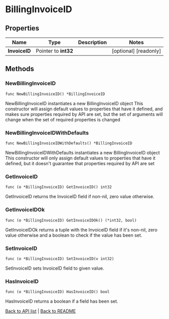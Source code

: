 # BillingInvoiceID

## Properties

Name | Type | Description | Notes
------------ | ------------- | ------------- | -------------
**InvoiceID** | Pointer to **int32** |  | [optional] [readonly] 

## Methods

### NewBillingInvoiceID

`func NewBillingInvoiceID() *BillingInvoiceID`

NewBillingInvoiceID instantiates a new BillingInvoiceID object
This constructor will assign default values to properties that have it defined,
and makes sure properties required by API are set, but the set of arguments
will change when the set of required properties is changed

### NewBillingInvoiceIDWithDefaults

`func NewBillingInvoiceIDWithDefaults() *BillingInvoiceID`

NewBillingInvoiceIDWithDefaults instantiates a new BillingInvoiceID object
This constructor will only assign default values to properties that have it defined,
but it doesn't guarantee that properties required by API are set

### GetInvoiceID

`func (o *BillingInvoiceID) GetInvoiceID() int32`

GetInvoiceID returns the InvoiceID field if non-nil, zero value otherwise.

### GetInvoiceIDOk

`func (o *BillingInvoiceID) GetInvoiceIDOk() (*int32, bool)`

GetInvoiceIDOk returns a tuple with the InvoiceID field if it's non-nil, zero value otherwise
and a boolean to check if the value has been set.

### SetInvoiceID

`func (o *BillingInvoiceID) SetInvoiceID(v int32)`

SetInvoiceID sets InvoiceID field to given value.

### HasInvoiceID

`func (o *BillingInvoiceID) HasInvoiceID() bool`

HasInvoiceID returns a boolean if a field has been set.


[Back to API list](../README.md#documentation-for-api-endpoints) | [Back to README](../README.md)
